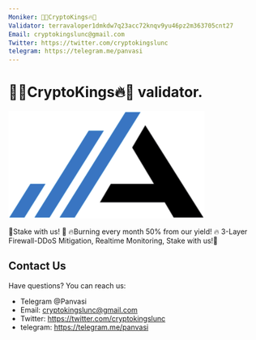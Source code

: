 ```yaml
---
Moniker: 👑🔥CryptoKings🔥👑
Validator: terravaloper1dmkdw7q23acc72knqv9yu46pz2m363705cnt27
Email: cryptokingslunc@gmail.com
Twitter: https://twitter.com/cryptokingslunc
telegram: https://telegram.me/panvasi
---
```

# 👑🔥CryptoKings🔥👑 validator.
![CryptoKings](./logo.png)

🚀Stake with us! 🚀 🔥Burning every month 50% from our yield! 🔥
3-Layer Firewall-DDoS Mitigation, Realtime Monitoring, Stake with us!🚀

## Contact Us

Have questions? You can reach us:
- Telegram @Panvasi
- Email: cryptokingslunc@gmail.com
- Twitter: https://twitter.com/cryptokingslunc
- telegram: https://telegram.me/panvasi
